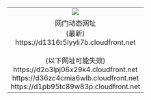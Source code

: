 ﻿<table>
  <tr></tr>
  <tr><td colspan=2 align=center><img src="https://d1316r5lyyli7b.cloudfront.net/Up/oGate.jpg" /></td></tr>
  <tr><td colspan=2 align=center>网门动态网址<br/>(最新)
<br>https://d1316r5lyyli7b.cloudfront.net
<br/><br/>(以下网址可能失效)
<br>https://d2o3lpj06x29k4.cloudfront.net
<br>https://d36zc4cmia6wlb.cloudfront.net
<br>https://d1pb95tc89w83p.cloudfront.net
    </td>
  </tr>
</table>
